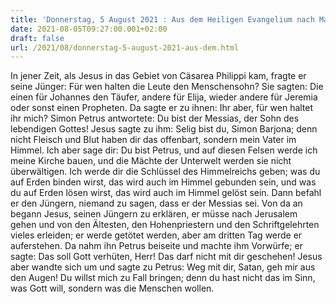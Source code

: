 ```yaml
---
title: 'Donnerstag, 5 August 2021 : Aus dem Heiligen Evangelium nach Matthäus - Mt 16,13-23.'
date: 2021-08-05T09:27:00.001+02:00
draft: false
url: /2021/08/donnerstag-5-august-2021-aus-dem.html
---
```


In jener Zeit, als Jesus in das Gebiet von Cäsarea Philippi kam, fragte er seine Jünger: Für wen halten die Leute den Menschensohn? Sie sagten: Die einen für Johannes den Täufer, andere für Elija, wieder andere für Jeremia oder sonst einen Propheten. Da sagte er zu ihnen: Ihr aber, für wen haltet ihr mich? Simon Petrus antwortete: Du bist der Messias, der Sohn des lebendigen Gottes! Jesus sagte zu ihm: Selig bist du, Simon Barjona; denn nicht Fleisch und Blut haben dir das offenbart, sondern mein Vater im Himmel. Ich aber sage dir: Du bist Petrus, und auf diesen Felsen werde ich meine Kirche bauen, und die Mächte der Unterwelt werden sie nicht überwältigen. Ich werde dir die Schlüssel des Himmelreichs geben; was du auf Erden binden wirst, das wird auch im Himmel gebunden sein, und was du auf Erden lösen wirst, das wird auch im Himmel gelöst sein. Dann befahl er den Jüngern, niemand zu sagen, dass er der Messias sei. Von da an begann Jesus, seinen Jüngern zu erklären, er müsse nach Jerusalem gehen und von den Ältesten, den Hohenpriestern und den Schriftgelehrten vieles erleiden; er werde getötet werden, aber am dritten Tag werde er auferstehen. Da nahm ihn Petrus beiseite und machte ihm Vorwürfe; er sagte: Das soll Gott verhüten, Herr! Das darf nicht mit dir geschehen! Jesus aber wandte sich um und sagte zu Petrus: Weg mit dir, Satan, geh mir aus den Augen! Du willst mich zu Fall bringen; denn du hast nicht das im Sinn, was Gott will, sondern was die Menschen wollen.
